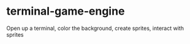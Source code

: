 # terminal-game-engine
Open up a terminal, color the background, create sprites, interact with sprites
